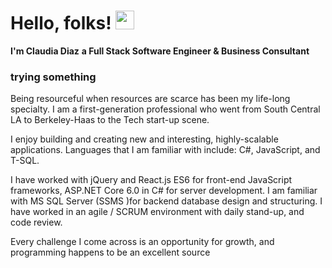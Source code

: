 

# Hello, folks! <img src="https://raw.githubusercontent.com/MartinHeinz/MartinHeinz/master/wave.gif" height ="30px" width="30px">
**I'm Claudia Diaz**
**a Full Stack Software Engineer & Business Consultant**
<h3>trying something</h3>

Being resourceful when resources are scarce has been my life-long specialty. I am a first-generation professional who went from South Central LA to Berkeley-Haas to the Tech start-up scene.

I enjoy building and creating new and interesting, highly-scalable applications. Languages that I am familiar with include: C#, JavaScript, and T-SQL.

I have worked with jQuery and React.js ES6 for front-end JavaScript frameworks, ASP.NET Core 6.0 in C# for server development. I am familiar with MS SQL Server (SSMS )for backend database design and structuring. I have worked in an agile / SCRUM environment with daily stand-up, and code review.

Every challenge I come across is an opportunity for growth, and programming happens to be an excellent source
